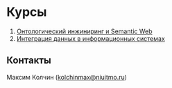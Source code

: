 # Курсы

1. [Онтологический инжиниринг и Semantic Web](course-oe)
1. [Интеграция данных в информационных системах](course-di)

## Контакты

Максим Колчин (kolchinmax@niuitmo.ru)

